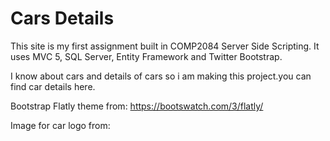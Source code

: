 <h1> Cars Details </h1>


<p>This site is my first assignment built in COMP2084 Server Side Scripting. 
It uses MVC 5, SQL Server, Entity Framework and Twitter Bootstrap.</p>

<p>I know about cars and details of cars so  i am making this project.you can find car details here.</p>

<p>Bootstrap Flatly theme from: <a href = "https://bootswatch.com/3/flatly/">https://bootswatch.com/3/flatly/ </a></p>
<p>Image for car logo  from: <a href = "https://www.123rf.com/photo_67462811_stock-vector-car-symbols-silhouette-auto-company-dealer-vehicle-logo-vector-icon.html</a></p>